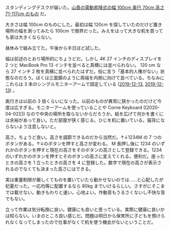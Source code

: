 スタンディングデスクが届いた。[山善の電動昇降式の幅 100cm 奥行 70cm 高さ 71-117cm のもの][asin:B082V94RB5] だ。

大きさは幅 100cm のものにした。最初は幅 120cm を探していたのだけど置き場所の幅を測ってみたら 100cm で限界だった。みえをはって大きな机を買っても家は大きくならない。

昼休みで組み立てた。午後から半日ほど試した。

幅は前述のとおり場所的にちょうどだ。しかし 4K 27 インチのディスプレイを 2 つと MacBook Pro 13 インチを並べると真横には並べられない。 120 cm なら 27 インチ 2 枚を真横に並べられたはずだ。俗に言う「基本的人権がない」状態なのだろう。ぼくは三面鏡のように両端を内側に向けて並べている。ちなみにこれらは 3 本のシングルモニターアームで固定している ([2019-12-13][], [2019-12-13][]) 。

奥行きは以前の 3 倍くらいになった。以前のものが異常に狭かったのだけど今度は広すぎる。モニターアームを使っていることや Corne Keyboard ([2020-04-02][]) なので中央の場所を取らないからだろうか。紙を広げて何かを書くには余裕があって良い。ただ部屋が狭く感じる。ひじを机に置いている。猫背にならないよう注意しないと。

高さ。ちょうど良い。高さを調節できるのだから当然だ。↑↓1234M の 7 つのボタンがある。↑↓のボタンを押すと高さが変わる。 M 長押し後に 1234 のいずれかのボタンを押すと現在の高さをそのボタンの高さとして登録できる。1234 のいずれかのボタンを押すとそのボタンの高さに変えてくれる。便利だ。座ったときの高さを 1 立ったときの高さを 4 に登録した。数字で現在の高さが表示されるのでなくても決まった高さにはできる。

実は重量制限が厳しくてものを置いていたら動かせないのでは……と心配したが杞憂だった。一応均等に配置するなら 80kg までいけるらしい。さすがにそこまでは載せない。動きもわりと速い。心地よい。作動音もうるさくないし不快な音でもない。

立って作業は気分転換に良い。健康にも良いと思っている。実際に健康に良いかは知らない。いまのところ良い感じだ。問題は明日から保育所に子どもを預けられなくなってしまったので仕事がなくて机を使う機会がないということだ。

[2019-12-13]: https://blog.bouzuya.net/2019/12/13/
[asin:B082V94RB5]: https://www.amazon.co.jp/dp/B082V94RB5/
